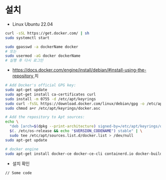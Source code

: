 # 설치

* Linux Ubuntu 22.04

```bash
curl -sSL https://get.docker.com/ | sh
sudo systemctl start

sudo gpasswd -a dockerName docker
# 또는 
sudo usermod -aG docker dockerName
# 실행 후 다시 로그인
```

* [https://docs.docker.com/engine/install/debian/#install-using-the-repository ](https://docs.docker.com/engine/install/debian/#install-using-the-repository)치

```bash
# Add Docker's official GPG key:
sudo apt-get update
sudo apt-get install ca-certificates curl
sudo install -m 0755 -d /etc/apt/keyrings
sudo curl -fsSL https://download.docker.com/linux/debian/gpg -o /etc/apt/keyrings/docker.asc
sudo chmod a+r /etc/apt/keyrings/docker.asc

# Add the repository to Apt sources:
echo \
  "deb [arch=$(dpkg --print-architecture) signed-by=/etc/apt/keyrings/docker.asc] https://download.docker.com/linux/debian \
  $(. /etc/os-release && echo "$VERSION_CODENAME") stable" | \
  sudo tee /etc/apt/sources.list.d/docker.list > /dev/null
sudo apt-get update

# docker engine
sudo apt-get install docker-ce docker-ce-cli containerd.io docker-buildx-plugin docker-compose-plugin
```

* 설치 확인

```
// Some code
```









